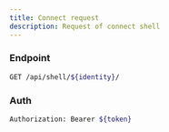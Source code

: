 ```yaml
---
title: Connect request
description: Request of connect shell
---
```


### Endpoint

```bash
GET /api/shell/${identity}/
```

### Auth

```bash
Authorization: Bearer ${token}
```

